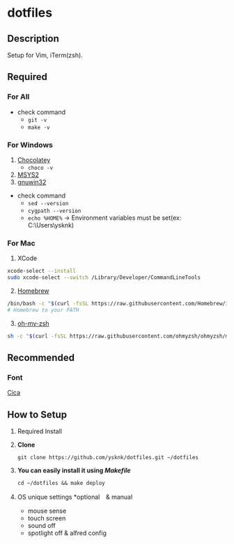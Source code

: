 # dotfiles

## Description

Setup for Vim, iTerm(zsh).

## Required

### For All

- check command
    - `git -v`
    - `make -v`

### For Windows

1. [Chocolatey](https://chocolatey.org/install)
    - `choco -v`
1. [MSYS2](http://www.msys2.org/)
1. [gnuwin32](http://gnuwin32.sourceforge.net/packages/make.htm)

- check command
    - `sed --version`
    - `cygpath --version`
    - `echo %HOME%` -> Environment variables must be set(ex: C:\Users\ysknk)

### For Mac

1. XCode
```sh
xcode-select --install
sudo xcode-select --switch /Library/Developer/CommandLineTools
```
2. [Homebrew](https://brew.sh/)
```sh
/bin/bash -c "$(curl -fsSL https://raw.githubusercontent.com/Homebrew/install/HEAD/install.sh)"
# Homebrew to your PATH
```
3. [oh-my-zsh](https://ohmyz.sh/)
```sh
sh -c "$(curl -fsSL https://raw.githubusercontent.com/ohmyzsh/ohmyzsh/master/tools/install.sh)"
```

## Recommended

### Font
[Cica](https://github.com/miiton/Cica)

## How to Setup

1. Required Install

1. **Clone**
    ```
    git clone https://github.com/ysknk/dotfiles.git ~/dotfiles
    ```
1. **You can easily install it using *Makefile***
    ```
    cd ~/dotfiles && make deploy
    ```
1. OS unique settings *optional　& manual
    - mouse sense
    - touch screen
    - sound off
    - spotlight off & alfred config
